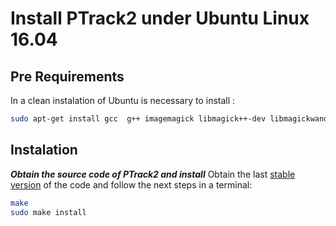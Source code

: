 # Install PTrack2 under Ubuntu Linux 16.04

## Pre Requirements
In a clean instalation of Ubuntu is necessary to install :
```sh
sudo apt-get install gcc  g++ imagemagick libmagick++-dev libmagickwand-dev libfftw3 libfftw3-dev liblog4cpp5v5 liblog4cpp5-dev libxml-dev lib-dev freeglut3 freeglut3-dev libqhull-dev
```

## Instalation
***Obtain the source code of PTrack2 and install***
   Obtain the last [stable version](../../../../releases) of the code and follow the next steps in a terminal:
```sh
make
sudo make install
```
